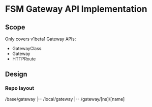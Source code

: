# FSM Gateway API Implementation

## Scope
Only covers v1beta1 Gateway APIs:
* GatewayClass
* Gateway
* HTTPRoute

## Design

### Repo layout
/base/gateway
    |-- /local/gateway
        |-- /gateway/[ns]/[name]